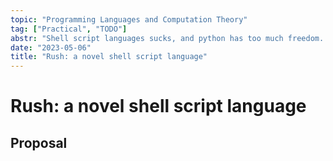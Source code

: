 ```yaml
---
topic: "Programming Languages and Computation Theory"
tag: ["Practical", "TODO"]
abstr: "Shell script languages sucks, and python has too much freedom. In rush shell script language, we try to intergrate some merits from static languages. "
date: "2023-05-06"
title: "Rush: a novel shell script language"
---
```


# Rush: a novel shell script language

## Proposal

